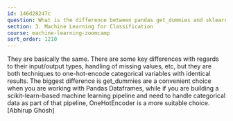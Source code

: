 ```yaml
---
id: 146d28247c
question: What is the difference between pandas get_dummies and sklearn OnehotEncoder?
section: 3. Machine Learning for Classification
course: machine-learning-zoomcamp
sort_order: 1210
---
```


They are basically the same. There are some key differences with regards to their input/output types, handling of missing values, etc, but they are both techniques to one-hot-encode categorical variables with identical results. The biggest difference is get_dummies are a convenient choice when you are working with Pandas Dataframes, while if you are building a scikit-learn-based machine learning pipeline and need to handle categorical data as part of that pipeline, OneHotEncoder is a more suitable choice. [Abhirup Ghosh]


